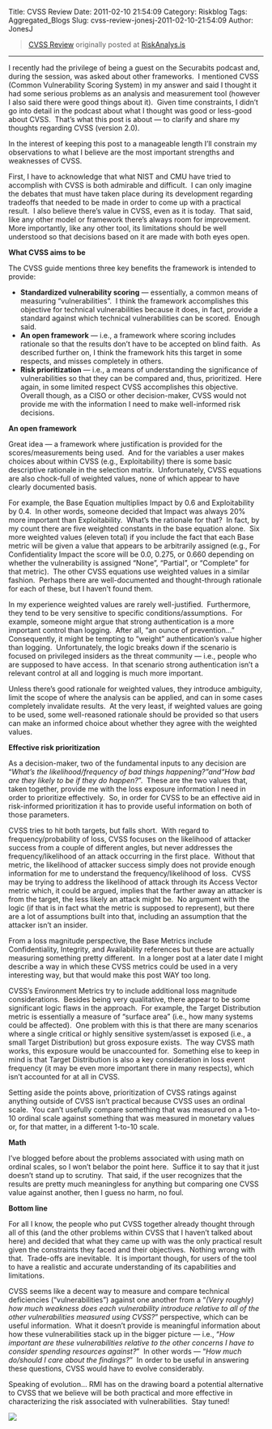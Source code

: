 Title: CVSS Review
Date: 2011-02-10 21:54:09
Category: Riskblog
Tags: Aggregated_Blogs
Slug: cvss-review-jonesj-2011-02-10-21:54:09
Author: JonesJ

>[CVSS Review](http://feedproxy.google.com/~r/Riskanalysis/~3/bbRQI9QQOxY/) originally posted at [RiskAnalys.is](http://riskmanagementinsight.com/riskanalysis)
***
I recently had the privilege of being a guest on the Securabits podcast and, during the session, was asked about other frameworks.  I mentioned CVSS (Common Vulnerability Scoring System) in my answer and said I thought it had some serious problems as an analysis and measurement tool (however I also said there were good things about it).  Given time constraints, I didn’t go into detail in the podcast about what I thought was good or less-good about CVSS.  That’s what this post is about — to clarify and share my thoughts regarding CVSS (version 2.0).

In the interest of keeping this post to a manageable length I’ll constrain my observations to what I believe are the most important strengths and weaknesses of CVSS.

First, I have to acknowledge that what NIST and CMU have tried to accomplish with CVSS is both admirable and difficult.  I can only imagine the debates that must have taken place during its development regarding tradeoffs that needed to be made in order to come up with a practical result.  I also believe there’s value in CVSS, even as it is today.  That said, like any other model or framework there’s always room for improvement.  More importantly, like any other tool, its limitations should be well understood so that decisions based on it are made with both eyes open.

**What CVSS aims to be**

The CVSS guide mentions three key benefits the framework is intended to provide:

-   **Standardized vulnerability scoring** — essentially, a common means of measuring “vulnerabilities”.  I think the framework accomplishes this objective for technical vulnerabilities because it does, in fact, provide a standard against which technical vulnerabilities can be scored.  Enough said.
-   **An open framework** — i.e., a framework where scoring includes rationale so that the results don’t have to be accepted on blind faith.  As described further on, I think the framework hits this target in some respects, and misses completely in others.
-   **Risk prioritization** — i.e., a means of understanding the significance of vulnerabilities so that they can be compared and, thus, prioritized.  Here again, in some limited respect CVSS accomplishes this objective.  Overall though, as a CISO or other decision-maker, CVSS would not provide me with the information I need to make well-informed risk decisions.

**An open framework**

Great idea — a framework where justification is provided for the scores/measurements being used.  And for the variables a user makes choices about within CVSS (e.g., Exploitability) there is some basic descriptive rationale in the selection matrix.  Unfortunately, CVSS equations are also chock-full of weighted values, none of which appear to have clearly documented basis.

For example, the Base Equation multiplies Impact by 0.6 and Exploitability by 0.4.  In other words, someone decided that Impact was always 20% more important than Exploitability.  What’s the rationale for that?  In fact, by my count there are five weighted constants in the base equation alone.  Six more weighted values (eleven total) if you include the fact that each Base metric will be given a value that appears to be arbitrarily assigned (e.g., For Confidentiality Impact the score will be 0.0, 0.275, or 0.660 depending on whether the vulnerability is assigned “None”, “Partial”, or “Complete” for that metric).  The other CVSS equations use weighted values in a similar fashion.  Perhaps there are well-documented and thought-through rationale for each of these, but I haven’t found them.

In my experience weighted values are rarely well-justified.  Furthermore, they tend to be very sensitive to specific conditions/assumptions.  For example, someone might argue that strong authentication is a more important control than logging.  After all, “an ounce of prevention…”   Consequently, it might be tempting to “weight” authentication’s value higher than logging.  Unfortunately, the logic breaks down if the scenario is focused on privileged insiders as the threat community — i.e., people who are supposed to have access.  In that scenario strong authentication isn’t a relevant control at all and logging is much more important.

Unless there’s good rationale for weighted values, they introduce ambiguity, limit the scope of where the analysis can be applied, and can in some cases completely invalidate results.  At the very least, if weighted values are going to be used, some well-reasoned rationale should be provided so that users can make an informed choice about whether they agree with the weighted values.

**Effective risk prioritization**

As a decision-maker, two of the fundamental inputs to any decision are “*What’s the likelihood/frequency of bad things happening?”*and*“How bad are they likely to be if they do happen?*”.  These are the two values that, taken together, provide me with the loss exposure information I need in order to prioritize effectively.  So, in order for CVSS to be an effective aid in risk-informed prioritization it has to provide useful information on both of those parameters.

CVSS tries to hit both targets, but falls short.  With regard to frequency/probability of loss, CVSS focuses on the likelihood of attacker success from a couple of different angles, but never addresses the frequency/likelihood of an attack occurring in the first place.  Without that metric, the likelihood of attacker success simply does not provide enough information for me to understand the frequency/likelihood of loss.  CVSS may be trying to address the likelihood of attack through its Access Vector metric which, it could be argued, implies that the farther away an attacker is from the target, the less likely an attack might be.  No argument with the logic (if that is in fact what the metric is supposed to represent), but there are a lot of assumptions built into that, including an assumption that the attacker isn’t an insider.

From a loss magnitude perspective, the Base Metrics include Confidentiality, Integrity, and Availability references but these are actually measuring something pretty different.  In a longer post at a later date I might describe a way in which these CVSS metrics could be used in a very interesting way, but that would make this post WAY too long.

CVSS’s Environment Metrics try to include additional loss magnitude considerations.  Besides being very qualitative, there appear to be some significant logic flaws in the approach.  For example, the Target Distribution metric is essentially a measure of “surface area” (i.e., how many systems could be affected).  One problem with this is that there are many scenarios where a single critical or highly sensitive system/asset is exposed (i.e., a small Target Distribution) but gross exposure exists.  The way CVSS math works, this exposure would be unaccounted for.  Something else to keep in mind is that Target Distribution is also a key consideration in loss event frequency (it may be even more important there in many respects), which isn’t accounted for at all in CVSS.

Setting aside the points above, prioritization of CVSS ratings against anything outside of CVSS isn’t practical because CVSS uses an ordinal scale.  You can’t usefully compare something that was measured on a 1-to-10 ordinal scale against something that was measured in monetary values or, for that matter, in a different 1-to-10 scale.

**Math**

I’ve blogged before about the problems associated with using math on ordinal scales, so I won’t belabor the point here.  Suffice it to say that it just doesn’t stand up to scrutiny.  That said, if the user recognizes that the results are pretty much meaningless for anything but comparing one CVSS value against another, then I guess no harm, no foul.

**Bottom line**

For all I know, the people who put CVSS together already thought through all of this (and the other problems within CVSS that I haven’t talked about here) and decided that what they came up with was the only practical result given the constraints they faced and their objectives.  Nothing wrong with that.  Trade-offs are inevitable.  It is important though, for users of the tool to have a realistic and accurate understanding of its capabilities and limitations.

CVSS seems like a decent way to measure and compare technical deficiencies (“vulnerabilities”) against one another from a “*(Very roughly) how much weakness does each vulnerability introduce relative to all of the other vulnerabilities measured using CVSS?*” perspective, which can be useful information.  What it doesn’t provide is meaningful information about how these vulnerabilities stack up in the bigger picture — i.e., “*How important are these vulnerabilities relative to the other concerns I have to consider spending resources against?*”  In other words — “*How much do/should I care about the findings?*”  In order to be useful in answering these questions, CVSS would have to evolve considerably.

Speaking of evolution… RMI has on the drawing board a potential alternative to CVSS that we believe will be both practical and more effective in characterizing the risk associated with vulnerabilities.  Stay tuned!

![](http://feeds.feedburner.com/~r/Riskanalysis/~4/bbRQI9QQOxY)

